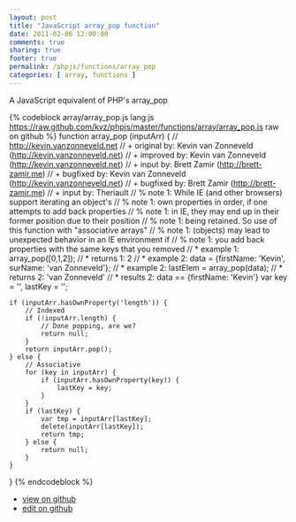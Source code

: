 ```yaml
---
layout: post
title: "JavaScript array_pop function"
date: 2011-02-06 12:00:00
comments: true
sharing: true
footer: true
permalink: /phpjs/functions/array_pop
categories: [ array, functions ]
---
```

A JavaScript equivalent of PHP's array_pop
<!-- more -->
{% codeblock array/array_pop.js lang:js https://raw.github.com/kvz/phpjs/master/functions/array/array_pop.js raw on github %}
function array_pop (inputArr) {
    // http://kevin.vanzonneveld.net
    // +   original by: Kevin van Zonneveld (http://kevin.vanzonneveld.net)
    // +   improved by: Kevin van Zonneveld (http://kevin.vanzonneveld.net)
    // +      input by: Brett Zamir (http://brett-zamir.me)
    // +   bugfixed by: Kevin van Zonneveld (http://kevin.vanzonneveld.net)
    // +   bugfixed by: Brett Zamir (http://brett-zamir.me)
    // +   input by: Theriault
    // %        note 1: While IE (and other browsers) support iterating an object's
    // %        note 1: own properties in order, if one attempts to add back properties
    // %        note 1: in IE, they may end up in their former position due to their position
    // %        note 1: being retained. So use of this function with "associative arrays"
    // %        note 1: (objects) may lead to unexpected behavior in an IE environment if
    // %        note 1: you add back properties with the same keys that you removed
    // *     example 1: array_pop([0,1,2]);
    // *     returns 1: 2
    // *     example 2: data = {firstName: 'Kevin', surName: 'van Zonneveld'};
    // *     example 2: lastElem = array_pop(data);
    // *     returns 2: 'van Zonneveld'
    // *     results 2: data == {firstName: 'Kevin'}
    var key = '',
        lastKey = '';

    if (inputArr.hasOwnProperty('length')) {
        // Indexed
        if (!inputArr.length) {
            // Done popping, are we?
            return null;
        }
        return inputArr.pop();
    } else {
        // Associative
        for (key in inputArr) {
            if (inputArr.hasOwnProperty(key)) {
                lastKey = key;
            }
        }
        if (lastKey) {
            var tmp = inputArr[lastKey];
            delete(inputArr[lastKey]);
            return tmp;
        } else {
            return null;
        }
    }
}
{% endcodeblock %}
<ul>
 <li><a href="https://github.com/kvz/phpjs/blob/master/functions/array/array_pop.js">view on github</a></li>
 <li><a href="https://github.com/kvz/phpjs/edit/master/functions/array/array_pop.js">edit on github</a></li>
</ul>
